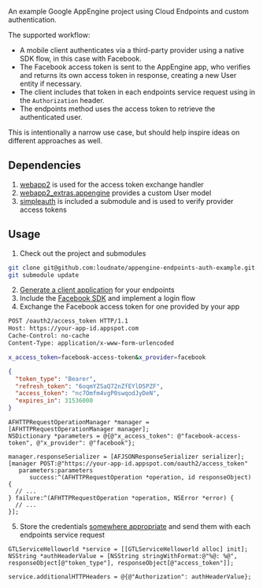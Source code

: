 An example Google AppEngine project using Cloud Endpoints and custom authentication.

The supported workflow:
 - A mobile client authenticates via a third-party provider using a native SDK flow, in this case with Facebook.
 - The Facebook access token is sent to the AppEngine app, who verifies and returns its own access token in response, creating a new User entity if necessary.
 - The client includes that token in each endpoints service request using in the `Authorization` header.
 - The endpoints method uses the access token to retrieve the authenticated user.

This is intentionally a narrow use case, but should help inspire ideas on different approaches as well.

## Dependencies
1. [webapp2](http://webapp-improved.appspot.com/index.html) is used for the access token exchange handler
2. [webapp2_extras.appengine](http://webapp-improved.appspot.com/api/webapp2_extras/appengine/auth/models.html) provides a custom User model
3. [simpleauth](https://github.com/crhym3/simpleauth) is included a submodule and is used to verify provider access tokens

## Usage

1. Check out the project and submodules
  ```bash
  git clone git@github.com:loudnate/appengine-endpoints-auth-example.git
  git submodule update
  ```

2. [Generate a client application](https://developers.google.com/appengine/docs/python/endpoints/gen_clients) for your endpoints
3. Include the [Facebook SDK](https://developers.facebook.com/docs/facebook-login) and implement a login flow
4. Exchange the Facebook access token for one provided by your app
  ```bash
  POST /oauth2/access_token HTTP/1.1
  Host: https://your-app-id.appspot.com
  Cache-Control: no-cache
  Content-Type: application/x-www-form-urlencoded

  x_access_token=facebook-access-token&x_provider=facebook
  ```
  ```json
  {
    "token_type": "Bearer",
    "refresh_token": "6oqmYZSaQ72nZfEYlD5PZF",
    "access_token": "nc7Omfm4vgP0swqodJyDeN",
    "expires_in": 31536000
  }
  ```
  ```obj-c
  AFHTTPRequestOperationManager *manager = [AFHTTPRequestOperationManager manager];
  NSDictionary *parameters = @{@"x_access_token": @"facebook-access-token", @"x_provider": @"facebook"};
  
  manager.responseSerializer = [AFJSONResponseSerializer serializer];
  [manager POST:@"https://your-app-id.appspot.com/oauth2/access_token" 
     parameters:parameters 
        success:^(AFHTTPRequestOperation *operation, id responseObject) {
    // ...
  } failure:^(AFHTTPRequestOperation *operation, NSError *error) {
    // ...
  }];
  ```
5. Store the credentials [somewhere appropriate](https://developer.apple.com/library/ios/documentation/security/conceptual/keychainServConcepts/02concepts/concepts.html) and send them with each endpoints service request
  ```obj-c
  GTLServiceHelloworld *service = [[GTLServiceHelloworld alloc] init];
  NSString *authHeaderValue = [NSString stringWithFormat:@"%@: %@", responseObject[@"token_type"], responseObject[@"access_token"]];

  service.additionalHTTPHeaders = @{@"Authorization": authHeaderValue};
  ```